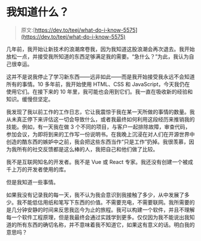 # 我知道什么？

> 原文:[https://dev.to/teej/what-do-i-know-5575](https://dev.to/teej/what-do-i-know-5575)

几年前，我开始让新技术的浪潮席卷我，因为我知道这股浪潮会再次退去。我开始放松一点，并接受我所知道的东西足够满足我的需要。“急什么？”为此，我认为自己很幸运。

这并不是说我停止了学习新东西——远非如此——而是我开始接受我永远不会知道所有的事情。10 多年前，我开始使用 HTML、CSS 和 JavaScript，今天我仍在使用它们。在接下来的 10 年里，我可能也会用到它们。我一直在吸收新的经验和知识。缓慢但坚定。

我发现了我以前工作的工作日志，它让我震惊于我在某一天所做的事情的数量。我从未真正停下来评估这一切会导致什么，或者我最终如何利用这段经历来推销我的技能。例如，有一天我在做 3 个不同的项目，与客户一起排除故障，审查代码，参加会议，为即将到来的工作写一份说明书。在我晚上沉浸在对人们在开源世界中创造的酷东西的嫉妒中之前，我会把这些东西当作“只是工作”扔掉。我很羡慕，因为我所有的社交反馈都是这么棒的人，我把自己和他们做了比较。

我不是互联网知名的开发者。我不是 Vue 或 React 专家。我还没有创建一个被成千上万的开发者使用的库。

但是我知道一些事情。

如果我没有记录我的每一天，我不认为我会意识到我接触了多少，从中发展了多少。我不能低估用纸和笔写下东西的价值。不需要充电，不需要联网。我所需要的是几分钟安静的时间来反思我迄今为止的旅程。我可以构建一个软件，并且不理解每一个软件工程原理，但是我最终会通过实践学到更多。仅仅因为我不能说出我知道的所有东西的确切名称，并不意味着我不知道它，如果这有意义的话。明白我的意思吗？